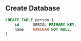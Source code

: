 ## Create Database

```sql
CREATE TABLE person (
    id      SERIAL PRIMARY KEY,
    name    VARCHAR NOT NULL,
)
```

